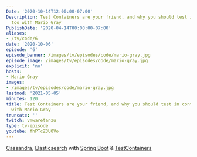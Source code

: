 ```yaml
---
Date: '2020-10-14T12:00:00-07:00'
Description: Test Containers are your friend, and why you should test in containers
  too with Mario Gray
PublishDate: '2020-04-14T00:00:00-07:00'
aliases:
- /tv/code/6
date: '2020-10-06'
episode: '6'
episode_banner: /images/tv/episodes/code/mario-gray.jpg
episode_image: /images/tv/episodes/code/mario-gray.jpg
explicit: 'no'
hosts:
- Mario Gray
images:
- /images/tv/episodes/code/mario-gray.jpg
lastmod: '2021-05-05'
minutes: 120
title: Test Containers are your friend, and why you should test in containers too
  with Mario Gray
truncate: ''
twitch: vmwaretanzu
type: tv-episode
youtube: fhPTcZ3U0Vo
---
```


[Cassandra](https://cassandra.apache.org/), [Elasticsearch](https://www.elastic.co/elasticsearch/) with [Spring Boot](https://spring.io/projects/spring-boot) & [TestContainers](https://www.testcontainers.org/)